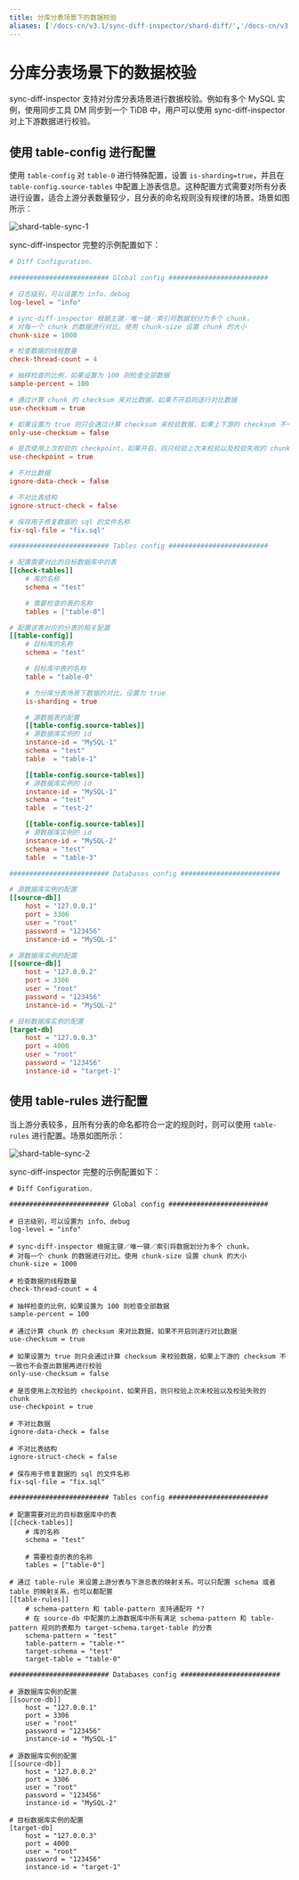 ```yaml
---
title: 分库分表场景下的数据校验
aliases: ['/docs-cn/v3.1/sync-diff-inspector/shard-diff/','/docs-cn/v3.1/reference/tools/sync-diff-inspector/shard-diff/']
---
```


# 分库分表场景下的数据校验

sync-diff-inspector 支持对分库分表场景进行数据校验。例如有多个 MySQL 实例，使用同步工具 DM 同步到一个 TiDB 中，用户可以使用 sync-diff-inspector 对上下游数据进行校验。

## 使用 table-config 进行配置

使用 `table-config` 对 `table-0` 进行特殊配置，设置 `is-sharding=true`，并且在 `table-config.source-tables` 中配置上游表信息。这种配置方式需要对所有分表进行设置，适合上游分表数量较少，且分表的命名规则没有规律的场景。场景如图所示：

![shard-table-sync-1](https://docs-download.pingcap.com/media/images/docs-cn/shard-table-sync-1.png)

sync-diff-inspector 完整的示例配置如下：

```toml
# Diff Configuration.

######################### Global config #########################

# 日志级别，可以设置为 info、debug
log-level = "info"

# sync-diff-inspector 根据主键／唯一键／索引将数据划分为多个 chunk，
# 对每一个 chunk 的数据进行对比。使用 chunk-size 设置 chunk 的大小
chunk-size = 1000

# 检查数据的线程数量
check-thread-count = 4

# 抽样检查的比例，如果设置为 100 则检查全部数据
sample-percent = 100

# 通过计算 chunk 的 checksum 来对比数据，如果不开启则逐行对比数据
use-checksum = true

# 如果设置为 true 则只会通过计算 checksum 来校验数据，如果上下游的 checksum 不一致也不会查出数据再进行校验
only-use-checksum = false

# 是否使用上次校验的 checkpoint，如果开启，则只校验上次未校验以及校验失败的 chunk
use-checkpoint = true

# 不对比数据
ignore-data-check = false

# 不对比表结构
ignore-struct-check = false

# 保存用于修复数据的 sql 的文件名称
fix-sql-file = "fix.sql"

######################### Tables config #########################

# 配置需要对比的目标数据库中的表
[[check-tables]]
    # 库的名称
    schema = "test"

    # 需要检查的表的名称
    tables = ["table-0"]

# 配置该表对应的分表的相关配置
[[table-config]]
    # 目标库的名称
    schema = "test"

    # 目标库中表的名称
    table = "table-0"

    # 为分库分表场景下数据的对比，设置为 true
    is-sharding = true

    # 源数据表的配置
    [[table-config.source-tables]]
    # 源数据库实例的 id
    instance-id = "MySQL-1"
    schema = "test"
    table  = "table-1"

    [[table-config.source-tables]]
    # 源数据库实例的 id
    instance-id = "MySQL-1"
    schema = "test"
    table  = "test-2"

    [[table-config.source-tables]]
    # 源数据库实例的 id
    instance-id = "MySQL-2"
    schema = "test"
    table  = "table-3"

######################### Databases config #########################

# 源数据库实例的配置
[[source-db]]
    host = "127.0.0.1"
    port = 3306
    user = "root"
    password = "123456"
    instance-id = "MySQL-1"

# 源数据库实例的配置
[[source-db]]
    host = "127.0.0.2"
    port = 3306
    user = "root"
    password = "123456"
    instance-id = "MySQL-2"

# 目标数据库实例的配置
[target-db]
    host = "127.0.0.3"
    port = 4000
    user = "root"
    password = "123456"
    instance-id = "target-1"
```

## 使用 table-rules 进行配置

当上游分表较多，且所有分表的命名都符合一定的规则时，则可以使用 `table-rules` 进行配置。场景如图所示：

![shard-table-sync-2](https://docs-download.pingcap.com/media/images/docs-cn/shard-table-sync-2.png)

sync-diff-inspector 完整的示例配置如下：

```
# Diff Configuration.

######################### Global config #########################

# 日志级别，可以设置为 info、debug
log-level = "info"

# sync-diff-inspector 根据主键／唯一键／索引将数据划分为多个 chunk，
# 对每一个 chunk 的数据进行对比。使用 chunk-size 设置 chunk 的大小
chunk-size = 1000

# 检查数据的线程数量
check-thread-count = 4

# 抽样检查的比例，如果设置为 100 则检查全部数据
sample-percent = 100

# 通过计算 chunk 的 checksum 来对比数据，如果不开启则逐行对比数据
use-checksum = true

# 如果设置为 true 则只会通过计算 checksum 来校验数据，如果上下游的 checksum 不一致也不会查出数据再进行校验
only-use-checksum = false

# 是否使用上次校验的 checkpoint，如果开启，则只校验上次未校验以及校验失败的 chunk
use-checkpoint = true

# 不对比数据
ignore-data-check = false

# 不对比表结构
ignore-struct-check = false

# 保存用于修复数据的 sql 的文件名称
fix-sql-file = "fix.sql"

######################### Tables config #########################

# 配置需要对比的目标数据库中的表
[[check-tables]]
    # 库的名称
    schema = "test"

    # 需要检查的表的名称
    tables = ["table-0"]

# 通过 table-rule 来设置上游分表与下游总表的映射关系。可以只配置 schema 或者 table 的映射关系，也可以都配置
[[table-rules]]
    # schema-pattern 和 table-pattern 支持通配符 *?
    # 在 source-db 中配置的上游数据库中所有满足 schema-pattern 和 table-pattern 规则的表都为 target-schema.target-table 的分表
    schema-pattern = "test"
    table-pattern = "table-*"
    target-schema = "test"
    target-table = "table-0"

######################### Databases config #########################

# 源数据库实例的配置
[[source-db]]
    host = "127.0.0.1"
    port = 3306
    user = "root"
    password = "123456"
    instance-id = "MySQL-1"

# 源数据库实例的配置
[[source-db]]
    host = "127.0.0.2"
    port = 3306
    user = "root"
    password = "123456"
    instance-id = "MySQL-2"

# 目标数据库实例的配置
[target-db]
    host = "127.0.0.3"
    port = 4000
    user = "root"
    password = "123456"
    instance-id = "target-1"

```
